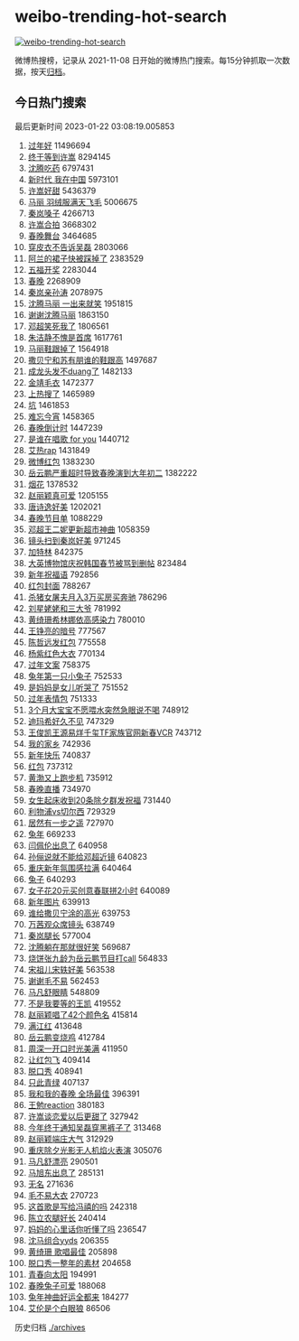 # weibo-trending-hot-search

[![weibo-trending-hot-search](https://github.com/ameizi/weibo-trending-hot-search/actions/workflows/ci.yml/badge.svg)](https://github.com/ameizi/weibo-trending-hot-search/actions/workflows/ci.yml)

微博热搜榜，记录从 2021-11-08 日开始的微博热门搜索。每15分钟抓取一次数据，按天[归档](./archives)。

## 今日热门搜索

<!-- BEGIN --> 
最后更新时间 2023-01-22 03:08:19.005853 
1. [过年好](https://s.weibo.com/weibo?q=%23%E8%BF%87%E5%B9%B4%E5%A5%BD%23&t=31&band_rank=1&Refer=top) 11496694
1. [终于等到许嵩](https://s.weibo.com/weibo?q=%23%E7%BB%88%E4%BA%8E%E7%AD%89%E5%88%B0%E8%AE%B8%E5%B5%A9%23&t=31&band_rank=2&Refer=top) 8294145
1. [沈腾吃药](https://s.weibo.com/weibo?q=%23%E6%B2%88%E8%85%BE%E5%90%83%E8%8D%AF%23&t=31&band_rank=2&Refer=top) 6797431
1. [新时代 我在中国](https://s.weibo.com/weibo?q=%23%E6%96%B0%E6%97%B6%E4%BB%A3%20%E6%88%91%E5%9C%A8%E4%B8%AD%E5%9B%BD%23&t=31&band_rank=3&Refer=top) 5973101
1. [许嵩好甜](https://s.weibo.com/weibo?q=%23%E8%AE%B8%E5%B5%A9%E5%A5%BD%E7%94%9C%23&t=31&band_rank=5&Refer=top) 5436379
1. [马丽 羽绒服满天飞毛](https://s.weibo.com/weibo?q=%E9%A9%AC%E4%B8%BD%20%E7%BE%BD%E7%BB%92%E6%9C%8D%E6%BB%A1%E5%A4%A9%E9%A3%9E%E6%AF%9B&t=31&band_rank=4&Refer=top) 5006675
1. [秦岚嗓子](https://s.weibo.com/weibo?q=%23%E7%A7%A6%E5%B2%9A%E5%97%93%E5%AD%90%23&t=31&band_rank=5&Refer=top) 4266713
1. [许嵩合拍](https://s.weibo.com/weibo?q=%23%E8%AE%B8%E5%B5%A9%E5%90%88%E6%8B%8D%23&t=31&band_rank=6&Refer=top) 3668302
1. [春晚舞台](https://s.weibo.com/weibo?q=%23%E6%98%A5%E6%99%9A%E8%88%9E%E5%8F%B0%23&t=31&band_rank=6&Refer=top) 3464685
1. [穿皮衣不告诉吴磊](https://s.weibo.com/weibo?q=%E7%A9%BF%E7%9A%AE%E8%A1%A3%E4%B8%8D%E5%91%8A%E8%AF%89%E5%90%B4%E7%A3%8A&t=31&band_rank=7&Refer=top) 2803066
1. [阿兰的裙子快被踩掉了](https://s.weibo.com/weibo?q=%E9%98%BF%E5%85%B0%E7%9A%84%E8%A3%99%E5%AD%90%E5%BF%AB%E8%A2%AB%E8%B8%A9%E6%8E%89%E4%BA%86&t=31&band_rank=25&Refer=top) 2383529
1. [五福开奖](https://s.weibo.com/weibo?q=%23%E4%BA%94%E7%A6%8F%E5%BC%80%E5%A5%96%23&t=31&band_rank=9&Refer=top) 2283044
1. [春晚](https://s.weibo.com/weibo?q=%23%E6%98%A5%E6%99%9A%23&t=31&band_rank=8&Refer=top) 2268909
1. [秦岚亲孙涛](https://s.weibo.com/weibo?q=%E7%A7%A6%E5%B2%9A%E4%BA%B2%E5%AD%99%E6%B6%9B&t=31&band_rank=10&Refer=top) 2078975
1. [沈腾马丽 一出来就笑](https://s.weibo.com/weibo?q=%23%E6%B2%88%E8%85%BE%E9%A9%AC%E4%B8%BD%20%E4%B8%80%E5%87%BA%E6%9D%A5%E5%B0%B1%E7%AC%91%23&t=31&band_rank=11&Refer=top) 1951815
1. [谢谢沈腾马丽](https://s.weibo.com/weibo?q=%E8%B0%A2%E8%B0%A2%E6%B2%88%E8%85%BE%E9%A9%AC%E4%B8%BD&t=31&band_rank=15&Refer=top) 1863150
1. [邓超笑死我了](https://s.weibo.com/weibo?q=%23%E9%82%93%E8%B6%85%E7%AC%91%E6%AD%BB%E6%88%91%E4%BA%86%23&t=31&band_rank=12&Refer=top) 1806561
1. [朱洁静不愧是首席](https://s.weibo.com/weibo?q=%23%E6%9C%B1%E6%B4%81%E9%9D%99%E4%B8%8D%E6%84%A7%E6%98%AF%E9%A6%96%E5%B8%AD%23&t=31&band_rank=13&Refer=top) 1617761
1. [马丽鞋跟掉了](https://s.weibo.com/weibo?q=%23%E9%A9%AC%E4%B8%BD%E9%9E%8B%E8%B7%9F%E6%8E%89%E4%BA%86%23&t=31&band_rank=16&Refer=top) 1564918
1. [撒贝宁和苏有朋谁的鞋跟高](https://s.weibo.com/weibo?q=%23%E6%92%92%E8%B4%9D%E5%AE%81%E5%92%8C%E8%8B%8F%E6%9C%89%E6%9C%8B%E8%B0%81%E7%9A%84%E9%9E%8B%E8%B7%9F%E9%AB%98%23&t=31&band_rank=14&Refer=top) 1497687
1. [成龙头发不duang了](https://s.weibo.com/weibo?q=%E6%88%90%E9%BE%99%E5%A4%B4%E5%8F%91%E4%B8%8Dduang%E4%BA%86&t=31&band_rank=41&Refer=top) 1482133
1. [金靖毛衣](https://s.weibo.com/weibo?q=%E9%87%91%E9%9D%96%E6%AF%9B%E8%A1%A3&t=31&band_rank=22&Refer=top) 1472377
1. [上热搜了](https://s.weibo.com/weibo?q=%23%E4%B8%8A%E7%83%AD%E6%90%9C%E4%BA%86%23&t=31&band_rank=16&Refer=top) 1465989
1. [坑](https://s.weibo.com/weibo?q=%E5%9D%91&t=31&band_rank=21&Refer=top) 1461853
1. [难忘今宵](https://s.weibo.com/weibo?q=%E9%9A%BE%E5%BF%98%E4%BB%8A%E5%AE%B5&t=31&band_rank=32&Refer=top) 1458365
1. [春晚倒计时](https://s.weibo.com/weibo?q=%E6%98%A5%E6%99%9A%E5%80%92%E8%AE%A1%E6%97%B6&t=31&band_rank=17&Refer=top) 1447239
1. [是谁在唱歌 for you](https://s.weibo.com/weibo?q=%E6%98%AF%E8%B0%81%E5%9C%A8%E5%94%B1%E6%AD%8C%20for%20you&t=31&band_rank=17&Refer=top) 1440712
1. [艾热rap](https://s.weibo.com/weibo?q=%E8%89%BE%E7%83%ADrap&t=31&band_rank=18&Refer=top) 1431849
1. [微博红包](https://s.weibo.com/weibo?q=%23%E5%BE%AE%E5%8D%9A%E7%BA%A2%E5%8C%85%23&t=31&band_rank=19&Refer=top) 1383230
1. [岳云鹏严重超时导致春晚演到大年初二](https://s.weibo.com/weibo?q=%23%E5%B2%B3%E4%BA%91%E9%B9%8F%E4%B8%A5%E9%87%8D%E8%B6%85%E6%97%B6%E5%AF%BC%E8%87%B4%E6%98%A5%E6%99%9A%E6%BC%94%E5%88%B0%E5%A4%A7%E5%B9%B4%E5%88%9D%E4%BA%8C%23&t=31&band_rank=22&Refer=top) 1382222
1. [烟花](https://s.weibo.com/weibo?q=%23%E7%83%9F%E8%8A%B1%23&t=31&band_rank=20&Refer=top) 1378532
1. [赵丽颖真可爱](https://s.weibo.com/weibo?q=%23%E8%B5%B5%E4%B8%BD%E9%A2%96%E7%9C%9F%E5%8F%AF%E7%88%B1%23&t=31&band_rank=23&Refer=top) 1205155
1. [唐诗逸好美](https://s.weibo.com/weibo?q=%23%E5%94%90%E8%AF%97%E9%80%B8%E5%A5%BD%E7%BE%8E%23&t=31&band_rank=22&Refer=top) 1202021
1. [春晚节目单](https://s.weibo.com/weibo?q=%23%E6%98%A5%E6%99%9A%E8%8A%82%E7%9B%AE%E5%8D%95%23&t=31&band_rank=24&Refer=top) 1088229
1. [邓超王二妮更新超市神曲](https://s.weibo.com/weibo?q=%23%E9%82%93%E8%B6%85%E7%8E%8B%E4%BA%8C%E5%A6%AE%E6%9B%B4%E6%96%B0%E8%B6%85%E5%B8%82%E7%A5%9E%E6%9B%B2%23&t=31&band_rank=33&Refer=top) 1058359
1. [镜头扫到秦岚好美](https://s.weibo.com/weibo?q=%E9%95%9C%E5%A4%B4%E6%89%AB%E5%88%B0%E7%A7%A6%E5%B2%9A%E5%A5%BD%E7%BE%8E&t=31&band_rank=26&Refer=top) 971245
1. [加特林](https://s.weibo.com/weibo?q=%E5%8A%A0%E7%89%B9%E6%9E%97&t=31&band_rank=27&Refer=top) 842375
1. [大英博物馆庆祝韩国春节被骂到删帖](https://s.weibo.com/weibo?q=%23%E5%A4%A7%E8%8B%B1%E5%8D%9A%E7%89%A9%E9%A6%86%E5%BA%86%E7%A5%9D%E9%9F%A9%E5%9B%BD%E6%98%A5%E8%8A%82%E8%A2%AB%E9%AA%82%E5%88%B0%E5%88%A0%E5%B8%96%23&t=31&band_rank=37&Refer=top) 823484
1. [新年祝福语](https://s.weibo.com/weibo?q=%23%E6%96%B0%E5%B9%B4%E7%A5%9D%E7%A6%8F%E8%AF%AD%23&t=31&band_rank=28&Refer=top) 792856
1. [红包封面](https://s.weibo.com/weibo?q=%E7%BA%A2%E5%8C%85%E5%B0%81%E9%9D%A2&t=31&band_rank=29&Refer=top) 788267
1. [杀猪女屠夫月入3万买房买奔驰](https://s.weibo.com/weibo?q=%23%E6%9D%80%E7%8C%AA%E5%A5%B3%E5%B1%A0%E5%A4%AB%E6%9C%88%E5%85%A53%E4%B8%87%E4%B9%B0%E6%88%BF%E4%B9%B0%E5%A5%94%E9%A9%B0%23&t=31&band_rank=30&Refer=top) 786296
1. [刘星姥姥和三大爷](https://s.weibo.com/weibo?q=%23%E5%88%98%E6%98%9F%E5%A7%A5%E5%A7%A5%E5%92%8C%E4%B8%89%E5%A4%A7%E7%88%B7%23&t=31&band_rank=31&Refer=top) 781992
1. [黄绮珊希林娜依高感染力](https://s.weibo.com/weibo?q=%E9%BB%84%E7%BB%AE%E7%8F%8A%E5%B8%8C%E6%9E%97%E5%A8%9C%E4%BE%9D%E9%AB%98%E6%84%9F%E6%9F%93%E5%8A%9B&t=31&band_rank=32&Refer=top) 780010
1. [王铮亮的暗号](https://s.weibo.com/weibo?q=%E7%8E%8B%E9%93%AE%E4%BA%AE%E7%9A%84%E6%9A%97%E5%8F%B7&t=31&band_rank=33&Refer=top) 777567
1. [陈哲远发红包](https://s.weibo.com/weibo?q=%E9%99%88%E5%93%B2%E8%BF%9C%E5%8F%91%E7%BA%A2%E5%8C%85&t=31&band_rank=34&Refer=top) 775558
1. [杨紫红色大衣](https://s.weibo.com/weibo?q=%23%E6%9D%A8%E7%B4%AB%E7%BA%A2%E8%89%B2%E5%A4%A7%E8%A1%A3%23&t=31&band_rank=35&Refer=top) 770134
1. [过年文案](https://s.weibo.com/weibo?q=%23%E8%BF%87%E5%B9%B4%E6%96%87%E6%A1%88%23&t=31&band_rank=36&Refer=top) 758375
1. [兔年第一只小兔子](https://s.weibo.com/weibo?q=%23%E5%85%94%E5%B9%B4%E7%AC%AC%E4%B8%80%E5%8F%AA%E5%B0%8F%E5%85%94%E5%AD%90%23&t=31&band_rank=37&Refer=top) 752533
1. [是妈妈是女儿听哭了](https://s.weibo.com/weibo?q=%23%E6%98%AF%E5%A6%88%E5%A6%88%E6%98%AF%E5%A5%B3%E5%84%BF%E5%90%AC%E5%93%AD%E4%BA%86%23&t=31&band_rank=38&Refer=top) 751552
1. [过年表情包](https://s.weibo.com/weibo?q=%23%E8%BF%87%E5%B9%B4%E8%A1%A8%E6%83%85%E5%8C%85%23&t=31&band_rank=39&Refer=top) 751333
1. [3个月大宝宝不愿喂水突然急眼说不喝](https://s.weibo.com/weibo?q=%233%E4%B8%AA%E6%9C%88%E5%A4%A7%E5%AE%9D%E5%AE%9D%E4%B8%8D%E6%84%BF%E5%96%82%E6%B0%B4%E7%AA%81%E7%84%B6%E6%80%A5%E7%9C%BC%E8%AF%B4%E4%B8%8D%E5%96%9D%23&t=31&band_rank=40&Refer=top) 748912
1. [迪玛希好久不见](https://s.weibo.com/weibo?q=%E8%BF%AA%E7%8E%9B%E5%B8%8C%E5%A5%BD%E4%B9%85%E4%B8%8D%E8%A7%81&t=31&band_rank=41&Refer=top) 747329
1. [王俊凯王源易烊千玺TF家族官网新春VCR](https://s.weibo.com/weibo?q=%23%E7%8E%8B%E4%BF%8A%E5%87%AF%E7%8E%8B%E6%BA%90%E6%98%93%E7%83%8A%E5%8D%83%E7%8E%BATF%E5%AE%B6%E6%97%8F%E5%AE%98%E7%BD%91%E6%96%B0%E6%98%A5VCR%23&t=31&band_rank=42&Refer=top) 743712
1. [我的家乡](https://s.weibo.com/weibo?q=%23%E6%88%91%E7%9A%84%E5%AE%B6%E4%B9%A1%23&t=31&band_rank=43&Refer=top) 742936
1. [新年快乐](https://s.weibo.com/weibo?q=%23%E6%96%B0%E5%B9%B4%E5%BF%AB%E4%B9%90%23&t=31&band_rank=44&Refer=top) 740837
1. [红包](https://s.weibo.com/weibo?q=%23%E7%BA%A2%E5%8C%85%23&t=31&band_rank=45&Refer=top) 737312
1. [黄渤又上跑步机](https://s.weibo.com/weibo?q=%E9%BB%84%E6%B8%A4%E5%8F%88%E4%B8%8A%E8%B7%91%E6%AD%A5%E6%9C%BA&t=31&band_rank=46&Refer=top) 735912
1. [春晚直播](https://s.weibo.com/weibo?q=%23%E6%98%A5%E6%99%9A%E7%9B%B4%E6%92%AD%23&t=31&band_rank=47&Refer=top) 734970
1. [女生起床收到20条除夕群发祝福](https://s.weibo.com/weibo?q=%23%E5%A5%B3%E7%94%9F%E8%B5%B7%E5%BA%8A%E6%94%B6%E5%88%B020%E6%9D%A1%E9%99%A4%E5%A4%95%E7%BE%A4%E5%8F%91%E7%A5%9D%E7%A6%8F%23&t=31&band_rank=48&Refer=top) 731440
1. [利物浦vs切尔西](https://s.weibo.com/weibo?q=%23%E5%88%A9%E7%89%A9%E6%B5%A6vs%E5%88%87%E5%B0%94%E8%A5%BF%23&t=31&band_rank=49&Refer=top) 729329
1. [居然有一步之遥](https://s.weibo.com/weibo?q=%E5%B1%85%E7%84%B6%E6%9C%89%E4%B8%80%E6%AD%A5%E4%B9%8B%E9%81%A5&t=31&band_rank=50&Refer=top) 727970
1. [兔年](https://s.weibo.com/weibo?q=%23%E5%85%94%E5%B9%B4%23&t=31&band_rank=30&Refer=top) 669233
1. [闫佩伦出息了](https://s.weibo.com/weibo?q=%E9%97%AB%E4%BD%A9%E4%BC%A6%E5%87%BA%E6%81%AF%E4%BA%86&t=31&band_rank=33&Refer=top) 640958
1. [孙俪说就不能给邓超近镜](https://s.weibo.com/weibo?q=%23%E5%AD%99%E4%BF%AA%E8%AF%B4%E5%B0%B1%E4%B8%8D%E8%83%BD%E7%BB%99%E9%82%93%E8%B6%85%E8%BF%91%E9%95%9C%23&t=31&band_rank=49&Refer=top) 640823
1. [重庆新年氛围感拉满](https://s.weibo.com/weibo?q=%23%E9%87%8D%E5%BA%86%E6%96%B0%E5%B9%B4%E6%B0%9B%E5%9B%B4%E6%84%9F%E6%8B%89%E6%BB%A1%23&t=31&band_rank=36&Refer=top) 640464
1. [兔子](https://s.weibo.com/weibo?q=%23%E5%85%94%E5%AD%90%23&t=31&band_rank=37&Refer=top) 640293
1. [女子花20元买创意春联拼2小时](https://s.weibo.com/weibo?q=%23%E5%A5%B3%E5%AD%90%E8%8A%B120%E5%85%83%E4%B9%B0%E5%88%9B%E6%84%8F%E6%98%A5%E8%81%94%E6%8B%BC2%E5%B0%8F%E6%97%B6%23&t=31&band_rank=40&Refer=top) 640089
1. [新年图片](https://s.weibo.com/weibo?q=%E6%96%B0%E5%B9%B4%E5%9B%BE%E7%89%87&t=31&band_rank=40&Refer=top) 639913
1. [谁给撒贝宁涂的高光](https://s.weibo.com/weibo?q=%23%E8%B0%81%E7%BB%99%E6%92%92%E8%B4%9D%E5%AE%81%E6%B6%82%E7%9A%84%E9%AB%98%E5%85%89%23&t=31&band_rank=41&Refer=top) 639753
1. [万茜观众席镜头](https://s.weibo.com/weibo?q=%E4%B8%87%E8%8C%9C%E8%A7%82%E4%BC%97%E5%B8%AD%E9%95%9C%E5%A4%B4&t=31&band_rank=47&Refer=top) 638749
1. [秦岚腿长](https://s.weibo.com/weibo?q=%E7%A7%A6%E5%B2%9A%E8%85%BF%E9%95%BF&t=31&band_rank=36&Refer=top) 577004
1. [沈腾躺在那就很好笑](https://s.weibo.com/weibo?q=%23%E6%B2%88%E8%85%BE%E8%BA%BA%E5%9C%A8%E9%82%A3%E5%B0%B1%E5%BE%88%E5%A5%BD%E7%AC%91%23&t=31&band_rank=42&Refer=top) 569687
1. [烧饼张九龄为岳云鹏节目打call](https://s.weibo.com/weibo?q=%23%E7%83%A7%E9%A5%BC%E5%BC%A0%E4%B9%9D%E9%BE%84%E4%B8%BA%E5%B2%B3%E4%BA%91%E9%B9%8F%E8%8A%82%E7%9B%AE%E6%89%93call%23&t=31&band_rank=46&Refer=top) 564833
1. [宋祖儿宋轶好美](https://s.weibo.com/weibo?q=%23%E5%AE%8B%E7%A5%96%E5%84%BF%E5%AE%8B%E8%BD%B6%E5%A5%BD%E7%BE%8E%23&t=31&band_rank=47&Refer=top) 563538
1. [谢谢毛不易](https://s.weibo.com/weibo?q=%23%E8%B0%A2%E8%B0%A2%E6%AF%9B%E4%B8%8D%E6%98%93%23&t=31&band_rank=48&Refer=top) 562453
1. [马凡舒眼睛](https://s.weibo.com/weibo?q=%E9%A9%AC%E5%87%A1%E8%88%92%E7%9C%BC%E7%9D%9B&t=31&band_rank=36&Refer=top) 548809
1. [不是我要等的王凯](https://s.weibo.com/weibo?q=%E4%B8%8D%E6%98%AF%E6%88%91%E8%A6%81%E7%AD%89%E7%9A%84%E7%8E%8B%E5%87%AF&t=31&band_rank=34&Refer=top) 419552
1. [赵丽颖唱了42个颜色名](https://s.weibo.com/weibo?q=%23%E8%B5%B5%E4%B8%BD%E9%A2%96%E5%94%B1%E4%BA%8642%E4%B8%AA%E9%A2%9C%E8%89%B2%E5%90%8D%23&t=31&band_rank=22&Refer=top) 415814
1. [满江红](https://s.weibo.com/weibo?q=%E6%BB%A1%E6%B1%9F%E7%BA%A2&t=31&band_rank=41&Refer=top) 413648
1. [岳云鹏变烧鸡](https://s.weibo.com/weibo?q=%23%E5%B2%B3%E4%BA%91%E9%B9%8F%E5%8F%98%E7%83%A7%E9%B8%A1%23&t=31&band_rank=42&Refer=top) 412784
1. [周深一开口时光美满](https://s.weibo.com/weibo?q=%23%E5%91%A8%E6%B7%B1%E4%B8%80%E5%BC%80%E5%8F%A3%E6%97%B6%E5%85%89%E7%BE%8E%E6%BB%A1%23&t=31&band_rank=43&Refer=top) 411950
1. [让红包飞](https://s.weibo.com/weibo?q=%E8%AE%A9%E7%BA%A2%E5%8C%85%E9%A3%9E&t=31&band_rank=50&Refer=top) 409414
1. [脱口秀](https://s.weibo.com/weibo?q=%E8%84%B1%E5%8F%A3%E7%A7%80&t=31&band_rank=41&Refer=top) 408941
1. [只此青绿](https://s.weibo.com/weibo?q=%E5%8F%AA%E6%AD%A4%E9%9D%92%E7%BB%BF&t=31&band_rank=43&Refer=top) 407137
1. [我和我的春晚 全场最佳](https://s.weibo.com/weibo?q=%E6%88%91%E5%92%8C%E6%88%91%E7%9A%84%E6%98%A5%E6%99%9A%20%E5%85%A8%E5%9C%BA%E6%9C%80%E4%BD%B3&t=31&band_rank=41&Refer=top) 396391
1. [王勉reaction](https://s.weibo.com/weibo?q=%E7%8E%8B%E5%8B%89reaction&t=31&band_rank=42&Refer=top) 380183
1. [许嵩谈恋爱以后更甜了](https://s.weibo.com/weibo?q=%E8%AE%B8%E5%B5%A9%E8%B0%88%E6%81%8B%E7%88%B1%E4%BB%A5%E5%90%8E%E6%9B%B4%E7%94%9C%E4%BA%86&t=31&band_rank=33&Refer=top) 327942
1. [今年终于通知吴磊穿黑裤子了](https://s.weibo.com/weibo?q=%E4%BB%8A%E5%B9%B4%E7%BB%88%E4%BA%8E%E9%80%9A%E7%9F%A5%E5%90%B4%E7%A3%8A%E7%A9%BF%E9%BB%91%E8%A3%A4%E5%AD%90%E4%BA%86&t=31&band_rank=45&Refer=top) 313468
1. [赵丽颖端庄大气](https://s.weibo.com/weibo?q=%E8%B5%B5%E4%B8%BD%E9%A2%96%E7%AB%AF%E5%BA%84%E5%A4%A7%E6%B0%94&t=31&band_rank=46&Refer=top) 312929
1. [重庆除夕光影无人机焰火表演](https://s.weibo.com/weibo?q=%23%E9%87%8D%E5%BA%86%E9%99%A4%E5%A4%95%E5%85%89%E5%BD%B1%E6%97%A0%E4%BA%BA%E6%9C%BA%E7%84%B0%E7%81%AB%E8%A1%A8%E6%BC%94%23&t=31&band_rank=50&Refer=top) 305076
1. [马凡舒漂亮](https://s.weibo.com/weibo?q=%23%E9%A9%AC%E5%87%A1%E8%88%92%E6%BC%82%E4%BA%AE%23&t=31&band_rank=42&Refer=top) 290501
1. [马旭东出息了](https://s.weibo.com/weibo?q=%E9%A9%AC%E6%97%AD%E4%B8%9C%E5%87%BA%E6%81%AF%E4%BA%86&t=31&band_rank=43&Refer=top) 285131
1. [无名](https://s.weibo.com/weibo?q=%E6%97%A0%E5%90%8D&t=31&band_rank=42&Refer=top) 271636
1. [毛不易大衣](https://s.weibo.com/weibo?q=%23%E6%AF%9B%E4%B8%8D%E6%98%93%E5%A4%A7%E8%A1%A3%23&t=31&band_rank=44&Refer=top) 270723
1. [这首歌是写给冯禧的吗](https://s.weibo.com/weibo?q=%E8%BF%99%E9%A6%96%E6%AD%8C%E6%98%AF%E5%86%99%E7%BB%99%E5%86%AF%E7%A6%A7%E7%9A%84%E5%90%97&t=31&band_rank=41&Refer=top) 242318
1. [陈立农腿好长](https://s.weibo.com/weibo?q=%E9%99%88%E7%AB%8B%E5%86%9C%E8%85%BF%E5%A5%BD%E9%95%BF&t=31&band_rank=49&Refer=top) 240414
1. [妈妈的心里话你听懂了吗](https://s.weibo.com/weibo?q=%23%E5%A6%88%E5%A6%88%E7%9A%84%E5%BF%83%E9%87%8C%E8%AF%9D%E4%BD%A0%E5%90%AC%E6%87%82%E4%BA%86%E5%90%97%23&t=31&band_rank=48&Refer=top) 236547
1. [沈马组合yyds](https://s.weibo.com/weibo?q=%23%E6%B2%88%E9%A9%AC%E7%BB%84%E5%90%88yyds%23&t=31&band_rank=39&Refer=top) 206355
1. [黄绮珊 歌唱最佳](https://s.weibo.com/weibo?q=%E9%BB%84%E7%BB%AE%E7%8F%8A%20%E6%AD%8C%E5%94%B1%E6%9C%80%E4%BD%B3&t=31&band_rank=42&Refer=top) 205898
1. [脱口秀一整年的素材](https://s.weibo.com/weibo?q=%E8%84%B1%E5%8F%A3%E7%A7%80%E4%B8%80%E6%95%B4%E5%B9%B4%E7%9A%84%E7%B4%A0%E6%9D%90&t=31&band_rank=49&Refer=top) 204658
1. [青春向太阳](https://s.weibo.com/weibo?q=%23%E9%9D%92%E6%98%A5%E5%90%91%E5%A4%AA%E9%98%B3%23&t=31&band_rank=43&Refer=top) 194991
1. [春晚兔子可爱](https://s.weibo.com/weibo?q=%23%E6%98%A5%E6%99%9A%E5%85%94%E5%AD%90%E5%8F%AF%E7%88%B1%23&t=31&band_rank=43&Refer=top) 188068
1. [兔年神曲好运全都来](https://s.weibo.com/weibo?q=%23%E5%85%94%E5%B9%B4%E7%A5%9E%E6%9B%B2%E5%A5%BD%E8%BF%90%E5%85%A8%E9%83%BD%E6%9D%A5%23&t=31&band_rank=45&Refer=top) 184277
1. [艾伦是个白眼狼](https://s.weibo.com/weibo?q=%23%E8%89%BE%E4%BC%A6%E6%98%AF%E4%B8%AA%E7%99%BD%E7%9C%BC%E7%8B%BC%23&t=31&band_rank=42&Refer=top) 86506
<!-- END -->

历史归档 [./archives](./archives)

